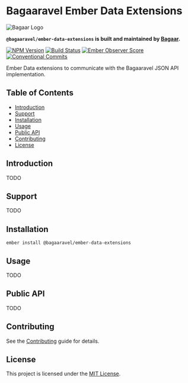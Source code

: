 # Bagaaravel Ember Data Extensions

![Bagaar Logo](https://bagaar.be/hubfs/logo-bagaar-black.svg)

**`@bagaaravel/ember-data-extensions` is built and maintained by [Bagaar](https://bagaar.be).**

[![NPM Version](https://badge.fury.io/js/%40bagaaravel%2Fember-data-extensions.svg)](https://badge.fury.io/js/%40bagaaravel%2Fember-data-extensions) [![Build Status](https://travis-ci.com/Bagaar/ember-data-extensions.svg?branch=master)](https://travis-ci.com/Bagaar/ember-data-extensions) [![Ember Observer Score](https://emberobserver.com/badges/-bagaaravel-ember-data-extensions.svg)](https://emberobserver.com/addons/@bagaaravel/ember-data-extensions) [![Conventional Commits](https://img.shields.io/badge/Conventional%20Commits-1.0.0-yellow.svg)](https://conventionalcommits.org)

Ember Data extensions to communicate with the Bagaaravel JSON API implementation.

## Table of Contents

- [Introduction](#introduction)
- [Support](#support)
- [Installation](#installation)
- [Usage](#usage)
- [Public API](#public-api)
- [Contributing](#contributing)
- [License](#license)

## Introduction

TODO

## Support

TODO

## Installation

```shell
ember install @bagaaravel/ember-data-extensions
```

## Usage

TODO

## Public API

TODO

## Contributing

See the [Contributing](CONTRIBUTING.md) guide for details.

## License

This project is licensed under the [MIT License](./LICENSE.md).
